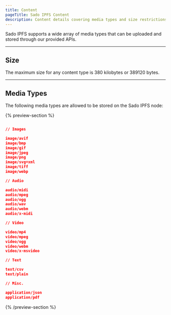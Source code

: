 ```yaml
---
title: Content
pageTitle: Sado IPFS Content
description: Content details covering media types and size restrictions.
---
```


Sado IPFS supports a wide array of media types that can be uploaded and stored through our provided APIs.

---

## Size

The maximum size for any content type is 380 kilobytes or 389120 bytes.

---

## Media Types

The following media types are allowed to be stored on the Sado IPFS node:

{% preview-section %}

  ```json {% preview=false %}

  // Images

  image/avif
  image/bmp
  image/gif
  image/jpeg
  image/png
  image/svg+xml
  image/tiff
  image/webp
  
  // Audio

  audio/midi
  audio/mpeg
  audio/ogg
  audio/wav
  audio/webm
  audio/x-midi

  // Video

  video/mp4
  video/mpeg
  video/ogg
  video/webm
  video/x-msvideo

  // Text

  text/csv
  text/plain

  // Misc.

  application/json
  application/pdf
  ```

{% /preview-section %}